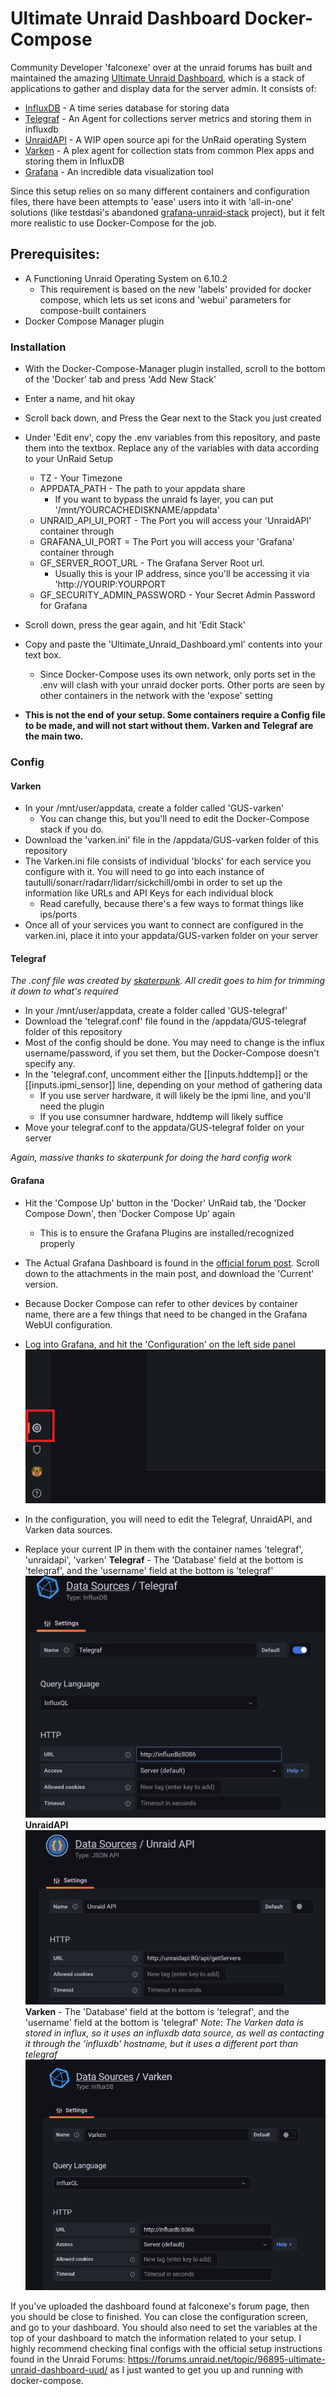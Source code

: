 # Ultimate Unraid Dashboard Docker-Compose

Community Developer 'falconexe' over at the unraid forums has built and maintained the amazing [Ultimate Unraid Dashboard](https://forums.unraid.net/topic/96895-ultimate-unraid-dashboard-uud/), which is a stack of applications to gather and display data for the server admin. It consists of:

- [InfluxDB](https://www.influxdata.com/) - A time series database for storing data
- [Telegraf](https://www.influxdata.com/time-series-platform/telegraf/) - An Agent for collections server metrics and storing them in influxdb
- [UnraidAPI](https://github.com/ElectricBrainUK/UnraidAPI) - A WIP open source api for the UnRaid operating System
- [Varken](https://github.com/Boerderij/Varken) - A plex agent for collection stats from common Plex apps and storing them in InfluxDB
- [Grafana](https://grafana.com/) - An incredible data visualization tool

Since this setup relies on so many different containers and configuration files, there have been attempts to 'ease' users into it with 'all-in-one' solutions (like testdasi's abandoned [grafana-unraid-stack](https://github.com/testdasi/grafana-unraid-stack) project), but it felt more realistic to use Docker-Compose for the job. 

## Prerequisites:
- A Functioning Unraid Operating System on 6.10.2
  - This requirement is based on the new 'labels' provided for docker compose, which lets us set icons and 'webui' parameters for compose-built containers
- Docker Compose Manager plugin

### Installation

- With the Docker-Compose-Manager plugin installed, scroll to the bottom of the 'Docker' tab and press 'Add New Stack'
- Enter a name, and hit okay
- Scroll back down, and Press the Gear next to the Stack you just created
- Under 'Edit env', copy the .env variables from this repository, and paste them into the textbox. Replace any of the variables with data according to your UnRaid Setup
  - TZ - Your Timezone
  - APPDATA_PATH - The path to your appdata share
    - If you want to bypass the unraid fs layer, you can put '/mnt/YOURCACHEDISKNAME/appdata'
  - UNRAID_API_UI_PORT - The Port you will access your 'UnraidAPI' container through
  - GRAFANA_UI_PORT = The Port you will access your 'Grafana' container through
  - GF_SERVER_ROOT_URL - The Grafana Server Root url. 
    - Usually this is your IP address, since you'll be accessing it via 'http://YOURIP:YOURPORT
  - GF_SECURITY_ADMIN_PASSWORD - Your Secret Admin Password for Grafana

- Scroll down, press the gear again, and hit 'Edit Stack'
- Copy and paste the 'Ultimate_Unraid_Dashboard.yml' contents into your text box. 
  - Since Docker-Compose uses its own network, only ports set in the .env will clash with your unraid docker ports. Other ports are seen by other containers in the network with the 'expose' setting 
- **This is not the end of your setup. Some containers require a Config file to be made, and will not start without them. Varken and Telegraf are the main two.**

### Config

#### Varken
- In your /mnt/user/appdata, create a folder called 'GUS-varken'
  - You can change this, but you'll need to edit the Docker-Compose stack if you do.
- Download the 'varken.ini' file in the /appdata/GUS-varken folder of this repository
- The Varken.ini file consists of individual 'blocks' for each service you configure with it. You will need to go into each instance of tautulli/sonarr/radarr/lidarr/sickchill/ombi in order to set up the information like URLs and API Keys for each individual block
  - Read carefully, because there's a few ways to format things like ips/ports
- Once all of your services you want to connect are configured in the varken.ini, place it into your appdata/GUS-varken folder on your server

#### Telegraf
*The .conf file was created by [skaterpunk](https://github.com/skaterpunk/UUD). All credit goes to him for trimming it down to what's required*

- In your /mnt/user/appdata, create a folder called 'GUS-telegraf'
- Download the 'telegraf.conf' file found in the /appdata/GUS-telegraf folder of this repository
- Most of the config should be done. You may need to change is the influx username/password, if you set them, but the Docker-Compose doesn't specify any.
- In the 'telegraf.conf, uncomment either the [[inputs.hddtemp]\] or the [[inputs.ipmi_sensor]\] line, depending on your method of gathering data
  - If you use server hardware, it will likely be the ipmi line, and you'll need the plugin
  - If you use consumner hardware, hddtemp will likely suffice
- Move your telegraf.conf to the appdata/GUS-telegraf folder on your server

*Again, massive thanks to skaterpunk for doing the hard config work*

#### Grafana
- Hit the 'Compose Up' button in the 'Docker' UnRaid tab, the 'Docker Compose Down', then 'Docker Compose Up' again
  - This is to ensure the Grafana Plugins are installed/recognized properly
- The Actual Grafana Dashboard is found in the [official forum post](https://forums.unraid.net/topic/96895-ultimate-unraid-dashboard-uud/). Scroll down to the attachments in the main post, and download the 'Current' version.

- Because Docker Compose can refer to other devices by container name, there are a few things that need to be changed in the Grafana WebUI configuration.
- Log into Grafana, and hit the 'Configuration' on the left side panel
  ![](images/grafana_config.PNG)
- In the configuration, you will need to edit the Telegraf, UnraidAPI, and Varken data sources. 
- Replace your current IP in them with the container names 'telegraf', 'unraidapi', 'varken'
**Telegraf** - The 'Database' field at the bottom is 'telegraf', and the 'username' field at the bottom is 'telegraf'
  ![](images/telegraf.PNG)
**UnraidAPI**
![](images/unraidapi.PNG)
**Varken** - The 'Database' field at the bottom is 'telegraf', and the 'username' field at the bottom is 'telegraf'
*Note: The Varken data is stored in influx, so it uses an influxdb data source, as well as contacting it through the 'influxdb' hostname, but it uses a different port than telegraf*
![](images/varken-updated.PNG)



If you've uploaded the dashboard found at falconexe's forum page, then you should be close to finished. You can close the configuration screen, and go to your dashboard. You should also need to set the variables at the top of your dashboard to match the information related to your setup. I highly recommend checking final configs with the official setup instructions found in the Unraid Forums: https://forums.unraid.net/topic/96895-ultimate-unraid-dashboard-uud/ as I just wanted to get you up and running with docker-compose. 